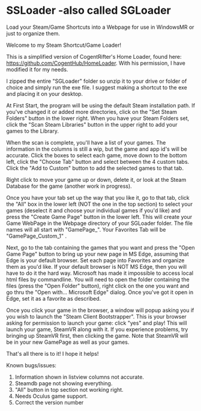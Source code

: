 # SSLoader -also called SGLoader
Load your Steam/Game Shortcuts into a Webpage for use in WindowsMR or just to organize them.




Welcome to my Steam Shortcut/Game Loader!



This is a simplified version of CogentRifter's Home Loader, found here:  https://github.com/CogentHub/HomeLoader.   With his permission, I have modified it for my needs.

I zipped the entire "SGLoader" folder so unzip it to your drive or folder of choice and simply run the exe file.  I suggest making a shortcut to the exe and placing it on your desktop.

At First Start, the program will be using the default Steam installation path.  If you've changed it or added more directories, click on the "Set Steam Folders" button in the lower right.   When you have your Steam Folders set, click the "Scan Steam Libraries" button in the upper right to add your games to the Library.

When the scan is complete, you'll have a list of your games.  The information in the columns is still a wip, but the game and app id's will be accurate.  Click the boxes to select each game,  move down to the bottom left, click the "Choose Tab" button and select between the 4 custom tabs.  Click the "Add to Custom" button to add the selected games to that tab.

Right click to move your game up or down, delete it, or look at the Steam Database for the game (another work in progress).

Once you have your tab set up the way that you like it, go to that tab, click the "All" box in the lower left (NOT the one in the top section) to select your games (deselect it and choose your individual games if you'd like) and press the "Create Game Page" button in the lower left.  This will create your Game WebPage in the Webpage directory of your SGLoader folder.  The file names will all start with "GamePage_".   Your Favorites Tab will be "GamePage_Custom_1" .

Next, go to the tab containing the games that you want and press the "Open Game Page" button to bring up your new page in MS Edge, assuming that Edge is your default browser.  Set each page into Favorites and organize them as you'd like.  If your default browser is NOT MS Edge, then you will have to do it the hard way.  Microsoft has made it impossible to access local html files by commandline.  You will need to open the folder containing the files (press the "Open Folder" button), right click on the one you want and go thru the "Open with... Microsoft Edge" dialog.  Once you've got it open in Edge, set it as a favorite as described.

Once you click your game in the browser, a window will popup asking you if  you wish to launch the "Steam Client Bootstrapper".  This is your browser asking for permission to launch your game: click "yes" and play!  This will launch your game, SteamVR along with it.  If you experience problems, try bringing up SteamVR first, then clicking the game.  Note that SteamVR will be in your new GamePage as well as your games.

That's all there is to it!  I hope it helps!


Known bugs/issues:
1) Information shown in listview columns not accurate.
2) Steamdb page not showing everything.
3) "All" button in top section not working right.
4) Needs Oculus game support.
5) Correct the version number

